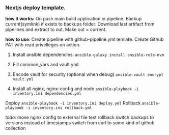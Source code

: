 ### Nextjs deploy template.
**how it works:**
On push main build application in pipeline.
Backup current(symlink) if exists to backups folder.
Download last artifact from pipelines and extract to out.
Make out = current.

**how to use**:
Create pipeline with github-pipeline.yml temlate.
Create Github PAT with read privelleges on action.

1. Install ansible dependencies:
`ansible-galaxy install ansible-role-nvm`
 
2. Fill common_vars and vault.yml
3. Encode vault for security (optional when debug)
`ansible-vault encrypt vault.yml`
4. Install all nginx, nginx-config and node
`ansible-playbook -i inventory.ini dependencies.yml`

Deploy
`ansible-playbook -i inventory.ini deploy.yml`
Rollback
`ansible-playbook -i inventory.ini rollback.yml`

*todo:*
move nginx config to external file
test rollback
switch backups to versions instead of timestamps
switch from curl to some kind of github collection
